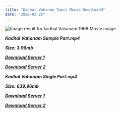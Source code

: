 ```yaml
---
title: "Kadhal Vahanam Tamil Movie Downloadd"
date: "2020-03-25"
---
```


![Image result for kadhal Vahanam 1968 Movie image](https://upload.wikimedia.org/wikipedia/en/thumb/e/e2/Kadhal_Vaaganam_.jpg/220px-Kadhal_Vaaganam_.jpg)

**_Kadhal Vahanam Sample Part.mp4_**

**_Size: 3.96mb_**

**_[Download Server 1](http://b4.wetransfer.vip/files/{cda5df2c15b60541c0c08958a9aa30b512670539b38ddb53042c71b1d10bc2b4}20Actor{cda5df2c15b60541c0c08958a9aa30b512670539b38ddb53042c71b1d10bc2b4}20Hits{cda5df2c15b60541c0c08958a9aa30b512670539b38ddb53042c71b1d10bc2b4}20Collection/M.{cda5df2c15b60541c0c08958a9aa30b512670539b38ddb53042c71b1d10bc2b4}20G.{cda5df2c15b60541c0c08958a9aa30b512670539b38ddb53042c71b1d10bc2b4}20Ramachandran{cda5df2c15b60541c0c08958a9aa30b512670539b38ddb53042c71b1d10bc2b4}20(M.G.R){cda5df2c15b60541c0c08958a9aa30b512670539b38ddb53042c71b1d10bc2b4}20Movies{cda5df2c15b60541c0c08958a9aa30b512670539b38ddb53042c71b1d10bc2b4}20Collections/Kadhal{cda5df2c15b60541c0c08958a9aa30b512670539b38ddb53042c71b1d10bc2b4}20Vahanam{cda5df2c15b60541c0c08958a9aa30b512670539b38ddb53042c71b1d10bc2b4}20(1968)/Kadhal{cda5df2c15b60541c0c08958a9aa30b512670539b38ddb53042c71b1d10bc2b4}20Vahanam{cda5df2c15b60541c0c08958a9aa30b512670539b38ddb53042c71b1d10bc2b4}20(1968){cda5df2c15b60541c0c08958a9aa30b512670539b38ddb53042c71b1d10bc2b4}20Sample{cda5df2c15b60541c0c08958a9aa30b512670539b38ddb53042c71b1d10bc2b4}20HD.mp4)_**

**_[Download Server 2](http://b4.wetransfer.vip/files/{cda5df2c15b60541c0c08958a9aa30b512670539b38ddb53042c71b1d10bc2b4}20Actor{cda5df2c15b60541c0c08958a9aa30b512670539b38ddb53042c71b1d10bc2b4}20Hits{cda5df2c15b60541c0c08958a9aa30b512670539b38ddb53042c71b1d10bc2b4}20Collection/M.{cda5df2c15b60541c0c08958a9aa30b512670539b38ddb53042c71b1d10bc2b4}20G.{cda5df2c15b60541c0c08958a9aa30b512670539b38ddb53042c71b1d10bc2b4}20Ramachandran{cda5df2c15b60541c0c08958a9aa30b512670539b38ddb53042c71b1d10bc2b4}20(M.G.R){cda5df2c15b60541c0c08958a9aa30b512670539b38ddb53042c71b1d10bc2b4}20Movies{cda5df2c15b60541c0c08958a9aa30b512670539b38ddb53042c71b1d10bc2b4}20Collections/Kadhal{cda5df2c15b60541c0c08958a9aa30b512670539b38ddb53042c71b1d10bc2b4}20Vahanam{cda5df2c15b60541c0c08958a9aa30b512670539b38ddb53042c71b1d10bc2b4}20(1968)/Kadhal{cda5df2c15b60541c0c08958a9aa30b512670539b38ddb53042c71b1d10bc2b4}20Vahanam{cda5df2c15b60541c0c08958a9aa30b512670539b38ddb53042c71b1d10bc2b4}20(1968){cda5df2c15b60541c0c08958a9aa30b512670539b38ddb53042c71b1d10bc2b4}20Sample{cda5df2c15b60541c0c08958a9aa30b512670539b38ddb53042c71b1d10bc2b4}20HD.mp4)_**

**_Kadhal Vahanam Single Part.mp4_**

**_Size: 639.96mb_**

**_[Download Server 1](http://b4.wetransfer.vip/files/{cda5df2c15b60541c0c08958a9aa30b512670539b38ddb53042c71b1d10bc2b4}20Actor{cda5df2c15b60541c0c08958a9aa30b512670539b38ddb53042c71b1d10bc2b4}20Hits{cda5df2c15b60541c0c08958a9aa30b512670539b38ddb53042c71b1d10bc2b4}20Collection/M.{cda5df2c15b60541c0c08958a9aa30b512670539b38ddb53042c71b1d10bc2b4}20G.{cda5df2c15b60541c0c08958a9aa30b512670539b38ddb53042c71b1d10bc2b4}20Ramachandran{cda5df2c15b60541c0c08958a9aa30b512670539b38ddb53042c71b1d10bc2b4}20(M.G.R){cda5df2c15b60541c0c08958a9aa30b512670539b38ddb53042c71b1d10bc2b4}20Movies{cda5df2c15b60541c0c08958a9aa30b512670539b38ddb53042c71b1d10bc2b4}20Collections/Kadhal{cda5df2c15b60541c0c08958a9aa30b512670539b38ddb53042c71b1d10bc2b4}20Vahanam{cda5df2c15b60541c0c08958a9aa30b512670539b38ddb53042c71b1d10bc2b4}20(1968)/Kadhal{cda5df2c15b60541c0c08958a9aa30b512670539b38ddb53042c71b1d10bc2b4}20Vahanam{cda5df2c15b60541c0c08958a9aa30b512670539b38ddb53042c71b1d10bc2b4}20(1968){cda5df2c15b60541c0c08958a9aa30b512670539b38ddb53042c71b1d10bc2b4}20Single{cda5df2c15b60541c0c08958a9aa30b512670539b38ddb53042c71b1d10bc2b4}20Part{cda5df2c15b60541c0c08958a9aa30b512670539b38ddb53042c71b1d10bc2b4}20HD.mp4)_**

**_[Download Server 2](http://b4.wetransfer.vip/files/{cda5df2c15b60541c0c08958a9aa30b512670539b38ddb53042c71b1d10bc2b4}20Actor{cda5df2c15b60541c0c08958a9aa30b512670539b38ddb53042c71b1d10bc2b4}20Hits{cda5df2c15b60541c0c08958a9aa30b512670539b38ddb53042c71b1d10bc2b4}20Collection/M.{cda5df2c15b60541c0c08958a9aa30b512670539b38ddb53042c71b1d10bc2b4}20G.{cda5df2c15b60541c0c08958a9aa30b512670539b38ddb53042c71b1d10bc2b4}20Ramachandran{cda5df2c15b60541c0c08958a9aa30b512670539b38ddb53042c71b1d10bc2b4}20(M.G.R){cda5df2c15b60541c0c08958a9aa30b512670539b38ddb53042c71b1d10bc2b4}20Movies{cda5df2c15b60541c0c08958a9aa30b512670539b38ddb53042c71b1d10bc2b4}20Collections/Kadhal{cda5df2c15b60541c0c08958a9aa30b512670539b38ddb53042c71b1d10bc2b4}20Vahanam{cda5df2c15b60541c0c08958a9aa30b512670539b38ddb53042c71b1d10bc2b4}20(1968)/Kadhal{cda5df2c15b60541c0c08958a9aa30b512670539b38ddb53042c71b1d10bc2b4}20Vahanam{cda5df2c15b60541c0c08958a9aa30b512670539b38ddb53042c71b1d10bc2b4}20(1968){cda5df2c15b60541c0c08958a9aa30b512670539b38ddb53042c71b1d10bc2b4}20Single{cda5df2c15b60541c0c08958a9aa30b512670539b38ddb53042c71b1d10bc2b4}20Part{cda5df2c15b60541c0c08958a9aa30b512670539b38ddb53042c71b1d10bc2b4}20HD.mp4)_**
